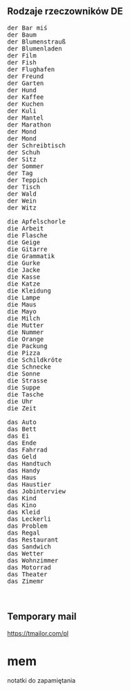 ## Rodzaje rzeczowników DE
<pre>
der Bar miś
der Baum
der Blumenstrauß
der Blu­men­la­den
der Film
der Fish
der Flughafen
der Freund
der Garten
der Hund
der Kaffee
der Kuchen
der Kuli
der Mantel
der Marathon
der Mond
der Mond
der Schreibtisch
der Schuh
der Sitz
der Sommer
der Tag
der Teppich
der Tisch
der Wald
der Wein
der Witz

die Ap­fel­schor­le
die Arbeit
die Flasche
die Geige
die Gitarre
die Grammatik
die Gurke
die Jacke
die Kasse
die Katze
die Kleidung
die Lampe
die Maus
die Mayo
die Milch
die Mutter
die Nummer
die Orange
die Packung
die Pizza
die Schild­krö­te
die Schnecke
die Sonne
die Strasse
die Suppe
die Tasche
die Uhr
die Zeit
  
das Auto
das Bett
das Ei
das Ende
das Fahrrad
das Geld
das Handtuch
das Handy
das Haus
das Haustier
das Jobinterview
das Kind
das Kino
das Kleid
das Leckerli
das Problem
das Regal
das Restaurant
das Sandwich
das Wetter
das Wohnzimmer
das Motorrad
das Theater
das Zimemr

  
</pre>
  
## Temporary mail
https://tmailor.com/pl

# mem
notatki do zapamiętania
